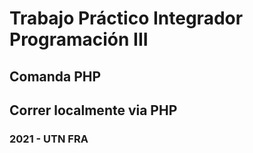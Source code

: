 Trabajo Práctico Integrador Programación III 
==============================

## Comanda PHP

## Correr localmente via PHP

### 2021 - UTN FRA
